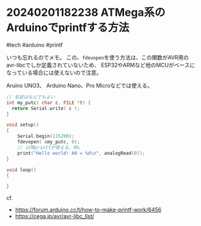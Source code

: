 # 20240201182238 ATMega系のArduinoでprintfする方法
#tech #arduino #printf

いつも忘れるのでメモ。
この、`fdevopen`を使う方法は、この関数がAVR用のavr-libcでしか定義されていないため、
ESP32やARMなど他のMCUがベースになっている場合には使えないので注意。

Aruino UNO3、 Arduino Nano、Pro Microなどでは使える。

```cpp
// 名前はなんでもよい
int my_putc( char c, FILE *t) {
  return Serial.write( c );
}

void setup()
{
    Serial.begin(115200);
    fdevopen( &my_putc, 0);
    // 以降printfが使える。例↓
    print("Hello world! A0 = %d\n", analogRead(0));
}

void loop()
{

}
```

cf.

- <https://forum.arduino.cc/t/how-to-make-printf-work/6456>
- <https://cega.jp/avr/avr-libc_list/>



